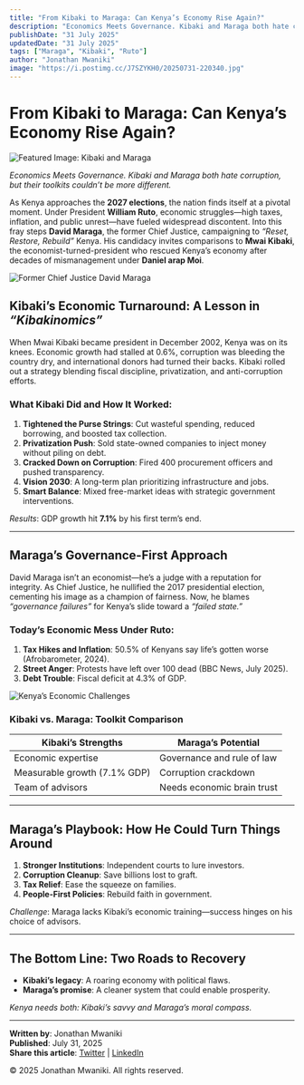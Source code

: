 ```yaml
---
title: "From Kibaki to Maraga: Can Kenya’s Economy Rise Again?"
description: "Economics Meets Governance. Kibaki and Maraga both hate corruption, but their toolkits couldn’t be more different."
publishDate: "31 July 2025"
updatedDate: "31 July 2025"
tags: ["Maraga", "Kibaki", "Ruto"]
author: "Jonathan Mwaniki"
image: "https://i.postimg.cc/J7SZYKH0/20250731-220340.jpg"
---
```


# From Kibaki to Maraga: Can Kenya’s Economy Rise Again?

![Featured Image: Kibaki and Maraga](https://i.postimg.cc/J7SZYKH0/20250731-220340.jpg)

*Economics Meets Governance. Kibaki and Maraga both hate corruption, but their toolkits couldn’t be more different.*

As Kenya approaches the **2027 elections**, the nation finds itself at a pivotal moment. Under President **William Ruto**, economic struggles—high taxes, inflation, and public unrest—have fueled widespread discontent. Into this fray steps **David Maraga**, the former Chief Justice, campaigning to *“Reset, Restore, Rebuild”* Kenya. His candidacy invites comparisons to **Mwai Kibaki**, the economist-turned-president who rescued Kenya’s economy after decades of mismanagement under **Daniel arap Moi**.

![Former Chief Justice David Maraga](https://i.postimg.cc/PJ1xRW0v/Former-Chief-Justice-David-Maraga.jpg)

## Kibaki’s Economic Turnaround: A Lesson in *“Kibakinomics”*

When Mwai Kibaki became president in December 2002, Kenya was on its knees. Economic growth had stalled at 0.6%, corruption was bleeding the country dry, and international donors had turned their backs. Kibaki rolled out a strategy blending fiscal discipline, privatization, and anti-corruption efforts.

### What Kibaki Did and How It Worked:
1. **Tightened the Purse Strings**: Cut wasteful spending, reduced borrowing, and boosted tax collection.
2. **Privatization Push**: Sold state-owned companies to inject money without piling on debt.
3. **Cracked Down on Corruption**: Fired 400 procurement officers and pushed transparency.
4. **Vision 2030**: A long-term plan prioritizing infrastructure and jobs.
5. **Smart Balance**: Mixed free-market ideas with strategic government interventions.

*Results*: GDP growth hit **7.1%** by his first term’s end.

---

## Maraga’s Governance-First Approach

David Maraga isn’t an economist—he’s a judge with a reputation for integrity. As Chief Justice, he nullified the 2017 presidential election, cementing his image as a champion of fairness. Now, he blames *“governance failures”* for Kenya’s slide toward a *“failed state.”*

### Today’s Economic Mess Under Ruto:
1. **Tax Hikes and Inflation**: 50.5% of Kenyans say life’s gotten worse (Afrobarometer, 2024).
2. **Street Anger**: Protests have left over 100 dead (BBC News, July 2025).
3. **Debt Trouble**: Fiscal deficit at 4.3% of GDP.

![Kenya’s Economic Challenges](https://i.postimg.cc/J7SZYKH0/20250731-220340.jpg)

### Kibaki vs. Maraga: Toolkit Comparison
| **Kibaki’s Strengths**          | **Maraga’s Potential**          |
|----------------------------------|----------------------------------|
| Economic expertise               | Governance and rule of law       |
| Measurable growth (7.1% GDP)     | Corruption crackdown             |
| Team of advisors                 | Needs economic brain trust       |

---

## Maraga’s Playbook: How He Could Turn Things Around
1. **Stronger Institutions**: Independent courts to lure investors.
2. **Corruption Cleanup**: Save billions lost to graft.
3. **Tax Relief**: Ease the squeeze on families.
4. **People-First Policies**: Rebuild faith in government.

*Challenge*: Maraga lacks Kibaki’s economic training—success hinges on his choice of advisors.

---

## The Bottom Line: Two Roads to Recovery
- **Kibaki’s legacy**: A roaring economy with political flaws.
- **Maraga’s promise**: A cleaner system that could enable prosperity.

*Kenya needs both: Kibaki’s savvy and Maraga’s moral compass.*

---

**Written by**: Jonathan Mwaniki  
**Published**: July 31, 2025  
**Share this article**: [Twitter](https://x.com/intent/tweet?url=https%3A%2F%2Fwww.jonathanmwaniki.co.ke%2Fcontent%2Farticles%2Ffrom-kibaki-to-maraga-can-kenyas-economy-rise-again.html&text=From%20Kibaki%20to%20Maraga%3A%20Can%20Kenya%E2%80%99s%20Economy%20Rise%20Again%3F&via=Maestropuns) | [LinkedIn](https://www.linkedin.com/sharing/share-offsite/?url=https%3A%2F%2Fwww.jonathanmwaniki.co.ke%2Fcontent%2Farticles%2Ffrom-kibaki-to-maraga-can-kenyas-economy-rise-again.html)

© 2025 Jonathan Mwaniki. All rights reserved.